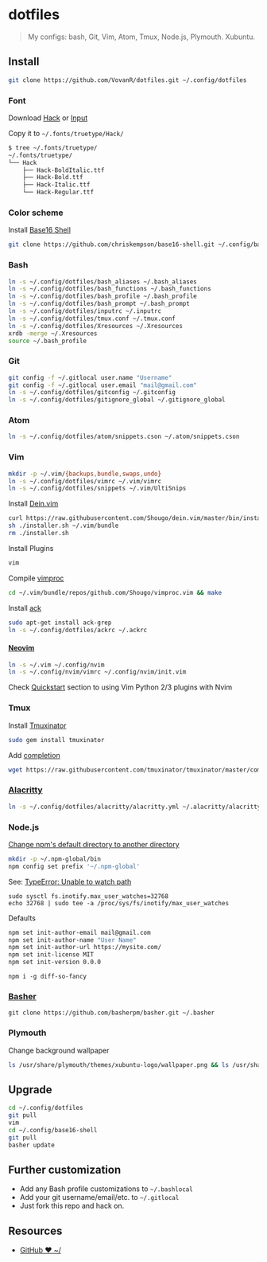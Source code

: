 # dotfiles

> My configs: bash, Git, Vim, Atom, Tmux, Node.js, Plymouth. Xubuntu.

## Install

```bash
git clone https://github.com/VovanR/dotfiles.git ~/.config/dotfiles
```

### Font

Download [Hack](https://github.com/chrissimpkins/Hack) or [Input](http://input.fontbureau.com/)

Copy it to `~/.fonts/truetype/Hack/`
```bash
$ tree ~/.fonts/truetype/
~/.fonts/truetype/
└── Hack
    ├── Hack-BoldItalic.ttf
    ├── Hack-Bold.ttf
    ├── Hack-Italic.ttf
    └── Hack-Regular.ttf
```

### Color scheme

Install [Base16 Shell](https://github.com/chriskempson/base16-shell#installation)
```bash
git clone https://github.com/chriskempson/base16-shell.git ~/.config/base16-shell
```

### Bash

```bash
ln -s ~/.config/dotfiles/bash_aliases ~/.bash_aliases
ln -s ~/.config/dotfiles/bash_functions ~/.bash_functions
ln -s ~/.config/dotfiles/bash_profile ~/.bash_profile
ln -s ~/.config/dotfiles/bash_prompt ~/.bash_prompt
ln -s ~/.config/dotfiles/inputrc ~/.inputrc
ln -s ~/.config/dotfiles/tmux.conf ~/.tmux.conf
ln -s ~/.config/dotfiles/Xresources ~/.Xresources
xrdb -merge ~/.Xresources
source ~/.bash_profile
```

### Git

```bash
git config -f ~/.gitlocal user.name "Username"
git config -f ~/.gitlocal user.email "mail@gmail.com"
ln -s ~/.config/dotfiles/gitconfig ~/.gitconfig
ln -s ~/.config/dotfiles/gitignore_global ~/.gitignore_global
```

### Atom

```bash
ln -s ~/.config/dotfiles/atom/snippets.cson ~/.atom/snippets.cson
```

### Vim

```bash
mkdir -p ~/.vim/{backups,bundle,swaps,undo}
ln -s ~/.config/dotfiles/vimrc ~/.vim/vimrc
ln -s ~/.config/dotfiles/snippets ~/.vim/UltiSnips
```

Install [Dein.vim](https://github.com/Shougo/dein.vim)
```bash
curl https://raw.githubusercontent.com/Shougo/dein.vim/master/bin/installer.sh > installer.sh
sh ./installer.sh ~/.vim/bundle
rm ./installer.sh
```

Install Plugins
```bash
vim
```

Compile [vimproc](https://github.com/Shougo/vimproc.vim#building)
```bash
cd ~/.vim/bundle/repos/github.com/Shougo/vimproc.vim && make
```

Install [ack](http://beyondgrep.com/install/)
```bash
sudo apt-get install ack-grep
ln -s ~/.config/dotfiles/ackrc ~/.ackrc
```

#### [Neovim](https://github.com/neovim/neovim/wiki/Installing-Neovim)
```bash
ln -s ~/.vim ~/.config/nvim
ln -s ~/.config/nvim/vimrc ~/.config/nvim/init.vim
```
Check [Quickstart](https://neovim.io/doc/user/nvim_python.html) section to using Vim Python 2/3 plugins with Nvim

### Tmux

Install [Tmuxinator](https://github.com/tmuxinator/tmuxinator)
```bash
sudo gem install tmuxinator
```

Add [completion](https://github.com/tmuxinator/tmuxinator#completion)
```bash
wget https://raw.githubusercontent.com/tmuxinator/tmuxinator/master/completion/tmuxinator.bash -P ~/.local/bin/
```

### [Alacritty](https://github.com/jwilm/alacritty)
```bash
ln -s ~/.config/dotfiles/alacritty/alacritty.yml ~/.alacritty/alacritty.yml
```

### Node.js

[Change npm's default directory to another directory](https://docs.npmjs.com/getting-started/fixing-npm-permissions)
```bash
mkdir -p ~/.npm-global/bin
npm config set prefix '~/.npm-global'
```

See: [TypeError: Unable to watch path](https://github.com/atom/atom/blob/master/docs/build-instructions/linux.md#typeerror-unable-to-watch-path)
```
sudo sysctl fs.inotify.max_user_watches=32768
echo 32768 | sudo tee -a /proc/sys/fs/inotify/max_user_watches
```

Defaults
```bash
npm set init-author-email mail@gmail.com
npm set init-author-name "User Name"
npm set init-author-url https://mysite.com/
npm set init-license MIT
npm set init-version 0.0.0
```

```
npm i -g diff-so-fancy
```

### [Basher](https://github.com/basherpm/basher)
```
git clone https://github.com/basherpm/basher.git ~/.basher
```

### Plymouth

Change background wallpaper
```bash
ls /usr/share/plymouth/themes/xubuntu-logo/wallpaper.png && ls /usr/share/xfce4/backdrops/Mountainous_View_by_Sven_Scheuermeier.jpg && sudo convert /usr/share/xfce4/backdrops/Mountainous_View_by_Sven_Scheuermeier.jpg /usr/share/plymouth/themes/xubuntu-logo/wallpaper.png
```

## Upgrade

```bash
cd ~/.config/dotfiles
git pull
vim
cd ~/.config/base16-shell
git pull
basher update
```

## Further customization

- Add any Bash profile customizations to `~/.bashlocal`
- Add your git username/email/etc. to `~/.gitlocal`
- Just fork this repo and hack on.

## Resources

- [GitHub ❤ ~/](http://dotfiles.github.io/)
